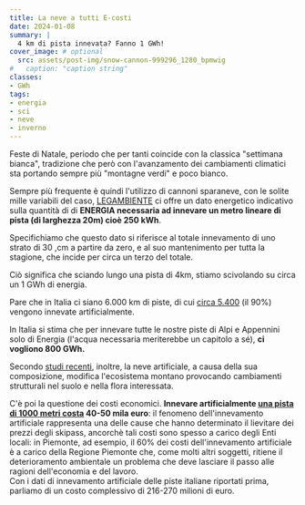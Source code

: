 ```yaml
---
title: La neve a tutti E-costi
date: 2024-01-08
summary: |
  4 km di pista innevata? Fanno 1 GWh!
cover_image: # optional
  src: assets/post-img/snow-cannon-999296_1280_bpmwig
#   caption: "caption string"
classes:
- GWh
tags:
- energia
- sci
- neve
- inverno
---
```


Feste di Natale, periodo che per tanti coincide con la classica "settimana bianca", tradizione che però con l'avanzamento dei cambiamenti climatici sta portando sempre più "montagne verdi" e poco bianco.

Sempre più frequente è quindi l'utilizzo di cannoni sparaneve, con le solite mille variabili del caso, [LEGAMBIENTE](https://www.legambiente.it/wp-content/uploads/2021/11/Report-Nevediversa_2023.pdf) ci offre un dato energetico indicativo sulla quantità di di **ENERGIA necessaria ad innevare un metro lineare di pista (di larghezza 20m) cioè 250 kWh**.

Specifichiamo che questo dato si riferisce al totale innevamento di uno strato di 30 ,cm a partire da zero, e al suo mantenimento per tutta la stagione, che incide per circa un terzo del totale.

Ciò significa che sciando lungo una pista di 4km, stiamo scivolando su circa un 1 GWh di energia.

Pare che in Italia ci siano 6.000 km di piste, di cui [circa 5.400](https://www.ildolomiti.it/montagna/2023/in-italia-6000-km-di-piste-da-sci-il-90-innevate-artificialmente-dolomiti-superski-e-unautostrada-di-neve-artificiale-da-milano-a-cosenza-e-ora-di-dire-basta) (il 90%) vengono innevate artificialmente.

In Italia si stima che per innevare tutte le nostre piste di Alpi e Appennini solo di Energia (l'acqua necessaria meriterebbe un capitolo a sé), **ci vogliono 800 GWh.**

Secondo [studi recenti](https://www.sciencedirect.com/science/article/abs/pii/S143383190470061X), inoltre, la neve artificiale, a causa della sua composizione, modifica l'ecosistema montano provocando cambiamenti strutturali nel suolo e nella flora interessata.

C'è poi la questione dei costi economici. **Innevare artificialmente [una pista di 1000 metri costa](https://www.agi.it/cronaca/news/2021-02-15/piste-sci-quanto-costa-un-chilometro-11417576/) 40-50 mila euro**: il fenomeno dell'innevamento artificiale rappresenta una delle cause che hanno determinato il lievitare dei prezzi degli skipass, ancorchè tali costi sono spesso a carico degli Enti locali: in Piemonte, ad esempio, il 60% dei costi dell'innevamento artificiale è a carico della Regione Piemonte che, come molti altri soggetti, ritiene il deterioramento ambientale un problema che deve lasciare il passo alle ragioni dell'economia e del lavoro.  
Con i dati di innevamento artificiale delle piste italiane riportati prima, parliamo di un costo complessivo di 216-270 milioni di euro.


<!--
  created 2024-01-08 13:19:28.07553 +0100 CET m=+0.045406792
-->